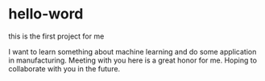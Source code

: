 # hello-word
this is the first project for me

I want to learn something about machine learning and do some application in manufacturing.
Meeting with you here is a great honor for me.
Hoping to collaborate with you in the future.

